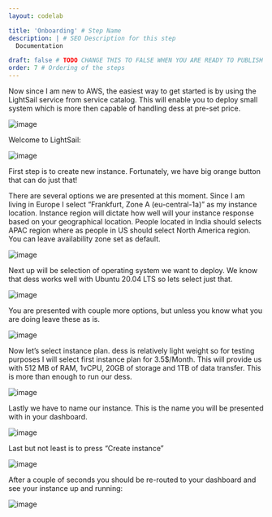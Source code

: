 ```yaml
---
layout: codelab

title: 'Onboarding' # Step Name
description: | # SEO Description for this step
  Documentation

draft: false # TODO CHANGE THIS TO FALSE WHEN YOU ARE READY TO PUBLISH THE PAGE
order: 7 # Ordering of the steps
---
```



Now since I am new to AWS, the easiest way to get started is by using the LightSail service from service catalog. This will enable you to deploy small system which is more then capable of handling dess at pre-set price.

![image](https://github.com/atsign-foundation/atsign.dev/blob/trunk/content/en/docs/Archives/guides/dess-setup/dess-aws/images/clip_image002-16272842283471.jpg?raw=true)

Welcome to LightSail:

![image](https://github.com/atsign-foundation/atsign.dev/blob/trunk/content/en/docs/Archives/guides/dess-setup/dess-aws/images/clip_image004-16272842283482.jpg?raw=true)

First step is to create new instance. Fortunately, we have big orange button that can do just that!

There are several options we are presented at this moment. Since I am living in Europe I select “Frankfurt, Zone A (eu-central-1a)” as my instance location. Instance region will dictate how well will your instance response based on your geographical location. People located in India should selects APAC region where as people in US should select North America region. You can leave availability zone set as default.

![image](https://github.com/atsign-foundation/atsign.dev/blob/trunk/content/en/docs/Archives/guides/dess-setup/dess-aws/images/clip_image006-16272842283483.jpg?raw=true)

Next up will be selection of operating system we want to deploy. We know that dess works well with Ubuntu 20.04 LTS so lets select just that.

![image](https://github.com/atsign-foundation/atsign.dev/blob/trunk/content/en/docs/Archives/guides/dess-setup/dess-aws/images/clip_image008.jpg?raw=true)

You are presented with couple more options, but unless you know what you are doing leave these as is.

![image](https://github.com/atsign-foundation/atsign.dev/blob/trunk/content/en/docs/Archives/guides/dess-setup/dess-aws/images/clip_image010.jpg?raw=true)

Now let’s select instance plan. dess is relatively light weight so for testing purposes I will select first instance plan for 3.5$/Month. This will provide us with 512 MB of RAM, 1vCPU, 20GB of storage and 1TB of data transfer. This is more than enough to run our dess.

![image](https://github.com/atsign-foundation/atsign.dev/blob/trunk/content/en/docs/Archives/guides/dess-setup/dess-aws/images/clip_image012.jpg?raw=true)

Lastly we have to name our instance. This is the name you will be presented with in your dashboard.

![image](https://github.com/atsign-foundation/atsign.dev/blob/trunk/content/en/docs/Archives/guides/dess-setup/dess-aws/images/clip_image014.jpg?raw=true)

Last but not least is to press “Create instance”

![image](https://github.com/atsign-foundation/atsign.dev/blob/trunk/content/en/docs/Archives/guides/dess-setup/dess-aws/images/clip_image015.png?raw=true)

After a couple of seconds you should be re-routed to your dashboard and see your instance up and running:

![image](https://github.com/atsign-foundation/atsign.dev/blob/trunk/content/en/docs/Archives/guides/dess-setup/dess-aws/images/clip_image016.png?raw=true)